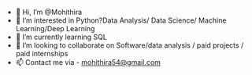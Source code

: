 - 👋 Hi, I’m @Mohithira
- 👀 I’m interested in Python?Data Analysis/ Data Science/ Machine Learning/Deep Learning
- 🌱 I’m currently learning SQL
- 💞️ I’m looking to collaborate on Software/data analysis / paid projects / paid internships 
- 📫 Contact me via - mohithira54@gmail.com

<!---
Mohithira/Mohithira is a ✨ special ✨ repository because its `README.md` (this file) appears on your GitHub profile.
You can click the Preview link to take a look at your changes.
--->
